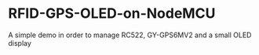 # RFID-GPS-OLED-on-NodeMCU
A simple demo in order to manage RC522, GY-GPS6MV2 and a small OLED display
